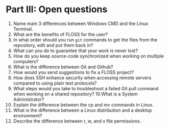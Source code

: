 # Part III: Open questions

1. Name main 3 differences between Windows CMD and the Linux Terminal.
2. What are the benefits of FLOSS for the user?
3. In what order should you run `git` commands to get the files from the repository, edit and put them back in?
4. What can you do to guarantee that your work is never lost?
5. How do you keep source-code synchronized when working on multiple computers?
6. What is the difference between Git and Github?
7. How would you send suggestions to fix a FLOSS project?
8. How does SSH enhance security when accessing remote servers compared to using plain text protocols?
9. What steps would you take to troubleshoot a failed Git pull command when working on a shared repository?
10.What is a System Administrator?
11. Explain the difference between the cp and mv commands in Linux.
12. What is the difference between a Linux distribution and a desktop environment?
13. Describe the difference between r, w, and x file permissions.

